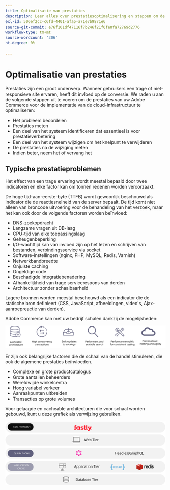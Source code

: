 ```yaml
---
title: Optimalisatie van prestaties
description: Leer alles over prestatiesoptimalisering en stappen om de prestaties van uw implementatie van Adobe Commerce te herzien.
exl-id: 506ef2cc-c6fd-4401-afa5-a71e7b9871e6
source-git-commit: e76f101df47116f7b246f21f0fe0fa72769d2776
workflow-type: tm+mt
source-wordcount: '306'
ht-degree: 0%

---
```


# Optimalisatie van prestaties

Prestaties zijn een groot onderwerp. Wanneer gebruikers een trage of niet-responsieve site ervaren, heeft dit invloed op de conversie. We raden u aan de volgende stappen uit te voeren om de prestaties van uw Adobe Commerce voor de implementatie van de cloud-infrastructuur te optimaliseren:

- Het probleem beoordelen
- Prestaties meten
- Een deel van het systeem identificeren dat essentieel is voor prestatieverbetering
- Een deel van het systeem wijzigen om het knelpunt te verwijderen
- De prestaties na de wijziging meten
- Indien beter, neem het of vervang het

## Typische prestatieproblemen

Het effect van een trage ervaring wordt meestal bepaald door twee indicatoren en elke factor kan om tonnen redenen worden veroorzaakt.

De hoge tijd-aan-eerste-byte (TTFB) wordt gewoonlijk beschouwd als indicator die de reactiesnelheid van de server bepaalt. De tijd komt niet alleen van broncode uitvoering voor de behandeling van het verzoek, maar het kan ook door de volgende factoren worden beïnvloed:

- DNS-zoekopdracht
- Langzame vragen uit DB-laag
- CPU-tijd van elke toepassingslaag
- Geheugenbeperking
- I/O-wachttijd kan van invloed zijn op het lezen en schrijven van bestanden, verbindingsservice via socket
- Software-instellingen (nginx, PHP, MySQL, Redis, Varnish)
- Netwerkbandbreedte
- Onjuiste caching
- Ongeldige code
- Beschadigde integratiebenadering
- Afhankelijkheid van trage servicerespons van derden
- Architectuur zonder schaalbaarheid

Lagere bronnen worden meestal beschouwd als een indicator die de statische bron definieert (CSS, JavaScript, afbeeldingen, video&#39;s, Ajax-aanroepreactie van derden).

Adobe Commerce kan met uw bedrijf schalen dankzij de mogelijkheden:

![Diagram van de schaalbare mogelijkheden van Adobe Commerce](../../../assets/playbooks/scalable-capabilities.svg)

Er zijn ook belangrijke factoren die de schaal van de handel stimuleren, die ook de algemene prestaties beïnvloeden.

- Complexe en grote productcatalogus
- Grote aantallen beheerders
- Wereldwijde winkelcentra
- Hoog variabel verkeer
- Aanraakpunten uitbreiden
- Transacties op grote volumes

Voor gelaagde en cacheable architecturen die voor schaal worden gebouwd, kunt u deze grafiek als verwijzing gebruiken.

![Diagram dat laat zien hoe de Adobe Commerce GraphQL API in een cachebare architectuur wordt gebruikt](../../../assets/playbooks/cacheable-architecture.svg)
